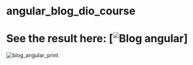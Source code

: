 # angular_blog_dio_course

# See the result here: [![Blog angular](https://danielkremes.github.io/angular_blog_dio_course/)]

![blog_angular_print](https://github.com/DanielKremes/angular_blog_dio_course/assets/145404663/94ec009f-eb40-4106-9d8c-dd6d929f2c8c)

